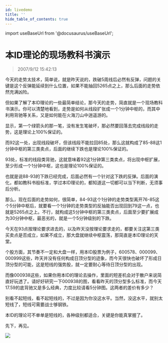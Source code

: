 ```yaml
---
id: livedemo 
title: ''
hide_table_of_contents: true
---
```


import useBaseUrl from '@docusaurus/useBaseUrl';

# 本ID理论的现场教科书演示

> 2007/9/12 15:42:13

<div style={{color: '#FF0000', fontWeight: '500'}}>

今天的走势太技术，简单说，就是昨天说的，跌破5周线后必然有反弹，问题的关键是这个反弹能延续到什么位置，如果不能抽回5265点之上，那么后面的走势依然充满凶险。
 
但如果了解了本ID理论的一些最简单结论，那今天的走势，简直就是一个现场教科书演示。你可以清楚地看到，走势是如何从线段扩张成一个1分钟中枢的，而其中利用背驰等关系，又是如何能在火海刀山中逍遥游的。
 
显示，第一个绿箭头的那一笔，没有发生笔破坏，那必然要回落去完成线段的走势，这是理论上100%保证的。
 
而92这一处，出现线段破坏，但该线段不能拉回85处，那么这就构成了85-88这1分钟中枢的第三类卖点，后面的继续下跌也是理论100%保证的。
 
93处，标准的线段类背驰，这就意味着92这1分钟第三类卖点，将出现中枢扩展，至少形成一个1分钟中枢，这也是理论100%保证的。
 
也就是说88-93的下跌已经完成，后面必然有一个针对这下跌的反弹。后面的演化，都如教科书般标准，学过本ID理论的，都知道这一切都可以当下判断，无须事后分析。
 
那么，现在后面的走势如何，很简单，84-93这个1分钟的走势类型离开76-85这个5分钟中枢后，就要看一个1分钟的走势类型的反抽能否出现回到79这一点，也就是5265点之上。不行，就构成这5分钟中枢的第三类卖点，后面至少要扩展成为30分钟中枢，最恶劣的，就是一个5分钟级别的下跌。
 
今天在93点按理论要求进去的，以及昨天没按理论要求走的，都要关注这第三类买卖点是否成立，如果不成立，那大盘就继续中枢震荡，那简直是本ID理论的天堂。
 
个股方面，其节奏不一定和大盘一样，用本ID股票为例子，600578、000099、000999这些，昨天并没有任何构成日顶分型的迹象，而今天很快也破坏了形成日顶分型的可能，这是短线的强势股，就一定要耐心等待日顶分型的出现。
 
而像000938这些，如果你用本ID的理论去操作，里面的短差机会对于散户来说简直好玩透了。请好好研究一下000938的图，看看昨天的顶分型多么标准，而今天17.59的底背驰又是多么经典，力度比较请看5分钟图。这两者的差价有多少？
 
别看不起短线，看不起短线的，不过是因为你没这水平。当然，没这水平，就别太短线了，短线可需要战士够钢铁。
 
本ID的理论可不单单是短线的，各种级别都适合，关键是你能真掌握了。
 
先下，再见。
</div>

<div style={{textAlign: 'left'}}>
<img src={useBaseUrl('https://crustipfs.info/ipfs/QmXSnds2BF97yuZwYAMLwrpjQcuPcm22WGsFmBJfWFTEUM/economics/livedemo/20070912.jpg')} /><br/><br/>
</div>